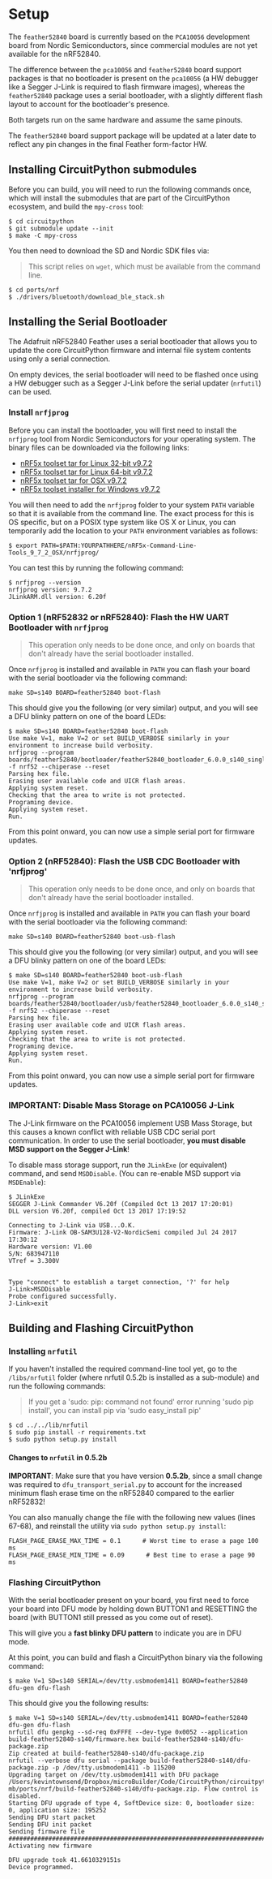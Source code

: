 # Setup

The `feather52840` board is currently based on the `PCA10056` development
board from Nordic Semiconductors, since commercial modules are not yet
available for the nRF52840.

The difference between the `pca10056` and `feather52840` board support
packages is that no bootloader is present on the `pca10056` (a HW debugger
like a Segger J-Link is required to flash firmware images), whereas the
`feather52840` package uses a serial bootloader, with a slightly different
flash layout to account for the bootloader's presence.

Both targets run on the same hardware and assume the same pinouts.

The `feather52840` board support package will be updated at a later date
to reflect any pin changes in the final Feather form-factor HW.

## Installing CircuitPython submodules

Before you can build, you will need to run the following commands once, which
will install the submodules that are part of the CircuitPython ecosystem, and
build the `mpy-cross` tool:

```
$ cd circuitpython
$ git submodule update --init
$ make -C mpy-cross
```

You then need to download the SD and Nordic SDK files via:

> This script relies on `wget`, which must be available from the command line.

```
$ cd ports/nrf
$ ./drivers/bluetooth/download_ble_stack.sh
```

## Installing the Serial Bootloader

The Adafruit nRF52840 Feather uses a serial bootloader that allows you to
update the core CircuitPython firmware and internal file system contents
using only a serial connection.

On empty devices, the serial bootloader will need to be flashed once using a
HW debugger such as a Segger J-Link before the serial updater (`nrfutil`) can
be used.

### Install `nrfjprog`

Before you can install the bootloader, you will first need to install the
`nrfjprog` tool from Nordic Semiconductors for your operating system. The
binary files can be downloaded via the following links:

- [nRF5x toolset tar for Linux 32-bit v9.7.2](http://www.nordicsemi.com/eng/nordic/Products/nRF52832/nRF5x-Command-Line-Tools-Linux32/52619)
- [nRF5x toolset tar for Linux 64-bit v9.7.2](http://www.nordicsemi.com/eng/nordic/Products/nRF52832/nRF5x-Command-Line-Tools-Linux64/51388)
- [nRF5x toolset tar for OSX v9.7.2](http://www.nordicsemi.com/eng/nordic/Products/nRF52832/nRF5x-Command-Line-Tools-OSX/53406)
- [nRF5x toolset installer for Windows v9.7.2](http://www.nordicsemi.com/eng/nordic/Products/nRF52832/nRF5x-Command-Line-Tools-Win32/48768)

You will then need to add the `nrfjprog` folder to your system `PATH` variable
so that it is available from the command line. The exact process for this is
OS specific, but on a POSIX type system like OS X or Linux, you can
temporarily add the location to your `PATH` environment variables as follows:

```
$ export PATH=$PATH:YOURPATHHERE/nRF5x-Command-Line-Tools_9_7_2_OSX/nrfjprog/
```

You can test this by running the following command:

```
$ nrfjprog --version
nrfjprog version: 9.7.2
JLinkARM.dll version: 6.20f
```

### Option 1 (nRF52832 or nRF52840): Flash the HW UART Bootloader with `nrfjprog`

> This operation only needs to be done once, and only on boards that don't
  already have the serial bootloader installed.

Once `nrfjprog` is installed and available in `PATH` you can flash your
board with the serial bootloader via the following command:

```
make SD=s140 BOARD=feather52840 boot-flash
```

This should give you the following (or very similar) output, and you will see
a DFU blinky pattern on one of the board LEDs:

```
$ make SD=s140 BOARD=feather52840 boot-flash
Use make V=1, make V=2 or set BUILD_VERBOSE similarly in your environment to increase build verbosity.
nrfjprog --program boards/feather52840/bootloader/feather52840_bootloader_6.0.0_s140_single.hex -f nrf52 --chiperase --reset
Parsing hex file.
Erasing user available code and UICR flash areas.
Applying system reset.
Checking that the area to write is not protected.
Programing device.
Applying system reset.
Run.
```

From this point onward, you can now use a simple serial port for firmware
updates.

### Option 2 (nRF52840): Flash the USB CDC Bootloader with 'nrfjprog'

> This operation only needs to be done once, and only on boards that don't
  already have the serial bootloader installed.

Once `nrfjprog` is installed and available in `PATH` you can flash your
board with the serial bootloader via the following command:

```
make SD=s140 BOARD=feather52840 boot-usb-flash
```

This should give you the following (or very similar) output, and you will see
a DFU blinky pattern on one of the board LEDs:

```
$ make SD=s140 BOARD=feather52840 boot-usb-flash
Use make V=1, make V=2 or set BUILD_VERBOSE similarly in your environment to increase build verbosity.
nrfjprog --program boards/feather52840/bootloader/usb/feather52840_bootloader_6.0.0_s140_single.hex -f nrf52 --chiperase --reset	
Parsing hex file.
Erasing user available code and UICR flash areas.
Applying system reset.
Checking that the area to write is not protected.
Programing device.
Applying system reset.
Run.
```

From this point onward, you can now use a simple serial port for firmware
updates.

### IMPORTANT: Disable Mass Storage on PCA10056 J-Link

The J-Link firmware on the PCA10056 implement USB Mass Storage, but this
causes a known conflict with reliable USB CDC serial port communication. In
order to use the serial bootloader, **you must disable MSD support on the
Segger J-Link**!

To disable mass storage support, run the `JLinkExe` (or equivalent) command,
and send `MSDDisable`. (You can re-enable MSD support via `MSDEnable`):

```
$ JLinkExe
SEGGER J-Link Commander V6.20f (Compiled Oct 13 2017 17:20:01)
DLL version V6.20f, compiled Oct 13 2017 17:19:52

Connecting to J-Link via USB...O.K.
Firmware: J-Link OB-SAM3U128-V2-NordicSemi compiled Jul 24 2017 17:30:12
Hardware version: V1.00
S/N: 683947110
VTref = 3.300V


Type "connect" to establish a target connection, '?' for help
J-Link>MSDDisable
Probe configured successfully.
J-Link>exit
```

## Building and Flashing CircuitPython

### Installing `nrfutil`

If you haven't installed the required command-line tool yet, go to the
`/libs/nrfutil` folder (where nrfutil 0.5.2b is installed as a sub-module)
and run the following commands:

> If you get a 'sudo: pip: command not found' error running 'sudo pip install',
you can install pip via 'sudo easy_install pip'

```
$ cd ../../lib/nrfutil
$ sudo pip install -r requirements.txt
$ sudo python setup.py install
```

#### Changes to `nrfutil` in 0.5.2b

**IMPORTANT**: Make sure that you have version **0.5.2b**, since a small
change was required to `dfu_transport_serial.py` to account for the
increased minimum flash erase time on the nRF52840 compared to the earlier
nRF52832!

You can also manually change the file with the following new values (lines
67-68), and reinstall the utility via `sudo python setup.py install`:

```
FLASH_PAGE_ERASE_MAX_TIME = 0.1      # Worst time to erase a page 100 ms
FLASH_PAGE_ERASE_MIN_TIME = 0.09      # Best time to erase a page 90 ms
```

### Flashing CircuitPython

With the serial bootloader present on your board, you first need to force your
board into DFU mode by holding down BUTTON1 and RESETTING the board (with
BUTTON1 still pressed as you come out of reset).

This will give you a **fast blinky DFU pattern** to indicate you are in DFU
mode.

At this point, you can build and flash a CircuitPython binary via the following
command:

```
$ make V=1 SD=s140 SERIAL=/dev/tty.usbmodem1411 BOARD=feather52840 dfu-gen dfu-flash
```

This should give you the following results:

```
$ make V=1 SD=s140 SERIAL=/dev/tty.usbmodem1411 BOARD=feather52840 dfu-gen dfu-flash
nrfutil dfu genpkg --sd-req 0xFFFE --dev-type 0x0052 --application build-feather52840-s140/firmware.hex build-feather52840-s140/dfu-package.zip
Zip created at build-feather52840-s140/dfu-package.zip
nrfutil --verbose dfu serial --package build-feather52840-s140/dfu-package.zip -p /dev/tty.usbmodem1411 -b 115200
Upgrading target on /dev/tty.usbmodem1411 with DFU package /Users/kevintownsend/Dropbox/microBuilder/Code/CircuitPython/circuitpython-mb/ports/nrf/build-feather52840-s140/dfu-package.zip. Flow control is disabled.
Starting DFU upgrade of type 4, SoftDevice size: 0, bootloader size: 0, application size: 195252
Sending DFU start packet
Sending DFU init packet
Sending firmware file
################################################################################################################################################################################################################################################################################################################################################################################################
Activating new firmware

DFU upgrade took 41.6610329151s
Device programmed.
```
